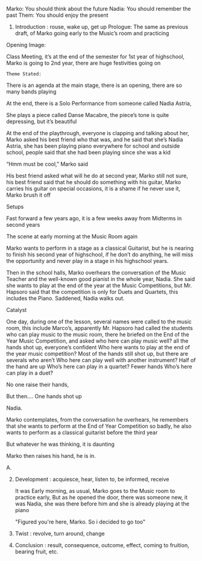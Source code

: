 Marko: You should think about the future
Nadia: You should remember the past
Them: You should enjoy the present













1. Introduction : rouse, wake up, get up 
	Prologue: 
The same as previous draft, of Marko going early to the Music’s room and practicing

Opening Image: 

Class Meeting, it’s at the end of the semester for 1st year of highschool, Marko is going to 2nd year, there are huge festivities going on

	Theme Stated: 
	
There is an agenda at the main stage, there is an opening, there are so many bands playing

At the end, there is a Solo Performance from someone called Nadia Astria, 

She plays a piece called Danse Macabre, the piece’s tone is quite depressing, but it’s beautiful

At the end of the playthrough, everyone is clapping and talking about her, Marko asked his best friend who that was, and he said that she’s Nadia Astria, she has been playing piano everywhere for school and outside school, people said that she had been playing since she was a kid

“Hmm must be cool,” Marko said

His best friend asked what will he do at second year, Marko still not sure, his best friend said that he should do something with his guitar, Marko carries his guitar on special occasions, it is a shame if he never use it, Marko brush it off

Setups

Fast forward a few years ago, it is a few weeks away from Midterms in second years 

The scene at early morning at the Music Room again

Marko wants to perform in a stage as a classical Guitarist, but he is nearing to finish his second year of highschool, if he don’t do anything, he will miss the opportunity and never play in a stage in his highschool years.

Then in the school halls, Marko overhears the conversation of the Music Teacher and the well-known good pianist in the whole year, Nadia. She said she wants to play at the end of the year at the Music Competitions, but Mr. Hapsoro said that the competition is only for Duets and Quartets, this includes the Piano. Saddened, Nadia walks out.



Catalyst

One day, during one of the lesson, several names were called to the music room, this include Marco’s, apparently Mr. Hapsoro had called the students who can play music to the music room, there he briefed on the End of the Year Music Competition, and asked 
who here can play music well?
 all the hands shot up, everyone’s confident
Who here wants to play at the end of the year music competition?
Most of the hands still shot up, but there are severals who aren’t
Who here can play well with another instrument?
Half of the hand are up
Who’s here can play in a quartet?
Fewer hands
Who’s here can play in a duet?

No one raise their hands,

But then…. One hands shot up

Nadia.

Marko contemplates, from the conversation he overhears, he remembers that she wants to perform at the End of Year Competition so badly, he also wants to perform as a classical guitarist before the third year

But whatever he was thinking, it is daunting

Marko then raises his hand, he is in.


A. 

2. Development : acquiesce, hear, listen to, be informed, receive 

	It was Early morning, as usual, Marko goes to the Music room to practice early, 
	But as he opened the door, there was someone new, it was Nadia, she was there before him and she is already playing at the piano
	
	"Figured you're here, Marko. So i decided to go too"

3. Twist : revolve, turn around, change 

4. Conclusion :  result, consequence, outcome, effect, coming to fruition, bearing fruit, etc. 